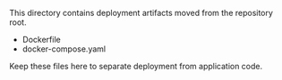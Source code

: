 This directory contains deployment artifacts moved from the repository root.

- Dockerfile
- docker-compose.yaml

Keep these files here to separate deployment from application code.
